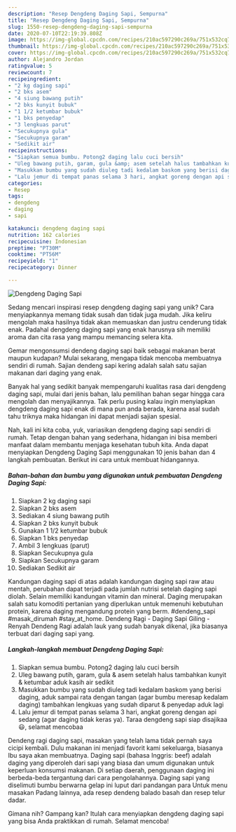 ```yaml
---
description: "Resep Dengdeng Daging Sapi, Sempurna"
title: "Resep Dengdeng Daging Sapi, Sempurna"
slug: 1550-resep-dengdeng-daging-sapi-sempurna
date: 2020-07-10T22:19:39.808Z
image: https://img-global.cpcdn.com/recipes/210ac597290c269a/751x532cq70/dengdeng-daging-sapi-foto-resep-utama.jpg
thumbnail: https://img-global.cpcdn.com/recipes/210ac597290c269a/751x532cq70/dengdeng-daging-sapi-foto-resep-utama.jpg
cover: https://img-global.cpcdn.com/recipes/210ac597290c269a/751x532cq70/dengdeng-daging-sapi-foto-resep-utama.jpg
author: Alejandro Jordan
ratingvalue: 5
reviewcount: 7
recipeingredient:
- "2 kg daging sapi"
- "2 bks asem"
- "4 siung bawang putih"
- "2 bks kunyit bubuk"
- "1 1/2 ketumbar bubuk"
- "1 bks penyedap"
- "3 lengkuas parut"
- "Secukupnya gula"
- "Secukupnya garam"
- "Sedikit air"
recipeinstructions:
- "Siapkan semua bumbu. Potong2 daging lalu cuci bersih"
- "Uleg bawang putih, garam, gula &amp; asem setelah halus tambahkan kunyit &amp; ketumbar aduk kasih air sedikit"
- "Masukkan bumbu yang sudah diuleg tadi kedalam baskom yang berisi daging, aduk sampai rata dengan tangan (agar bumbu meresap kedalam daging) tambahkan lengkuas yang sudah diparut &amp; penyedap aduk lagi"
- "Lalu jemur di tempat panas selama 3 hari, angkat goreng dengan api sedang (agar daging tidak keras ya). Taraa dengdeng sapi siap disajikaa 😃, selamat mencobaa"
categories:
- Resep
tags:
- dengdeng
- daging
- sapi

katakunci: dengdeng daging sapi 
nutrition: 162 calories
recipecuisine: Indonesian
preptime: "PT30M"
cooktime: "PT56M"
recipeyield: "1"
recipecategory: Dinner

---
```



![Dengdeng Daging Sapi](https://img-global.cpcdn.com/recipes/210ac597290c269a/751x532cq70/dengdeng-daging-sapi-foto-resep-utama.jpg)

Sedang mencari inspirasi resep dengdeng daging sapi yang unik? Cara menyiapkannya memang tidak susah dan tidak juga mudah. Jika keliru mengolah maka hasilnya tidak akan memuaskan dan justru cenderung tidak enak. Padahal dengdeng daging sapi yang enak harusnya sih memiliki aroma dan cita rasa yang mampu memancing selera kita.

Gemar mengonsumsi dendeng daging sapi baik sebagai makanan berat maupun kudapan? Mulai sekarang, mengapa tidak mencoba membuatnya sendiri di rumah. Sajian dendeng sapi kering adalah salah satu sajian makanan dari daging yang enak.

Banyak hal yang sedikit banyak mempengaruhi kualitas rasa dari dengdeng daging sapi, mulai dari jenis bahan, lalu pemilihan bahan segar hingga cara mengolah dan menyajikannya. Tak perlu pusing kalau ingin menyiapkan dengdeng daging sapi enak di mana pun anda berada, karena asal sudah tahu triknya maka hidangan ini dapat menjadi sajian spesial.


Nah, kali ini kita coba, yuk, variasikan dengdeng daging sapi sendiri di rumah. Tetap dengan bahan yang sederhana, hidangan ini bisa memberi manfaat dalam membantu menjaga kesehatan tubuh kita. Anda dapat menyiapkan Dengdeng Daging Sapi menggunakan 10 jenis bahan dan 4 langkah pembuatan. Berikut ini cara untuk membuat hidangannya.

<!--inarticleads1-->

##### Bahan-bahan dan bumbu yang digunakan untuk pembuatan Dengdeng Daging Sapi:

1. Siapkan 2 kg daging sapi
1. Siapkan 2 bks asem
1. Sediakan 4 siung bawang putih
1. Siapkan 2 bks kunyit bubuk
1. Gunakan 1 1/2 ketumbar bubuk
1. Siapkan 1 bks penyedap
1. Ambil 3 lengkuas (parut)
1. Siapkan Secukupnya gula
1. Siapkan Secukupnya garam
1. Sediakan Sedikit air


Kandungan daging sapi di atas adalah kandungan daging sapi raw atau mentah, perubahan dapat terjadi pada jumlah nutrisi setelah daging sapi diolah. Selain memiliki kandungan vitamin dan mineral. Daging merupakan salah satu komoditi pertanian yang diperlukan untuk memenuhi kebutuhan protein, karena daging mengandung protein yang berm. #dendeng_sapi #masak_dirumah #stay_at_home. Dendeng Ragi - Daging Sapi Giling - Renyah Dendeng Ragi adalah lauk yang sudah banyak dikenal, jika biasanya terbuat dari daging sapi yang. 

<!--inarticleads2-->

##### Langkah-langkah membuat Dengdeng Daging Sapi:

1. Siapkan semua bumbu. Potong2 daging lalu cuci bersih
1. Uleg bawang putih, garam, gula &amp; asem setelah halus tambahkan kunyit &amp; ketumbar aduk kasih air sedikit
1. Masukkan bumbu yang sudah diuleg tadi kedalam baskom yang berisi daging, aduk sampai rata dengan tangan (agar bumbu meresap kedalam daging) tambahkan lengkuas yang sudah diparut &amp; penyedap aduk lagi
1. Lalu jemur di tempat panas selama 3 hari, angkat goreng dengan api sedang (agar daging tidak keras ya). Taraa dengdeng sapi siap disajikaa 😃, selamat mencobaa


Dendeng ragi daging sapi, masakan yang telah lama tidak pernah saya cicipi kembali. Dulu makanan ini menjadi favorit kami sekeluarga, biasanya Ibu saya akan membuatnya. Daging sapi (bahasa Inggris: beef) adalah daging yang diperoleh dari sapi yang biasa dan umum digunakan untuk keperluan konsumsi makanan. Di setiap daerah, penggunaan daging ini berbeda-beda tergantung dari cara pengolahannya. Daging sapi yang diselimuti bumbu berwarna gelap ini luput dari pandangan para Untuk menu masakan Padang lainnya, ada resep dendeng balado basah dan resep telur dadar. 

Gimana nih? Gampang kan? Itulah cara menyiapkan dengdeng daging sapi yang bisa Anda praktikkan di rumah. Selamat mencoba!
